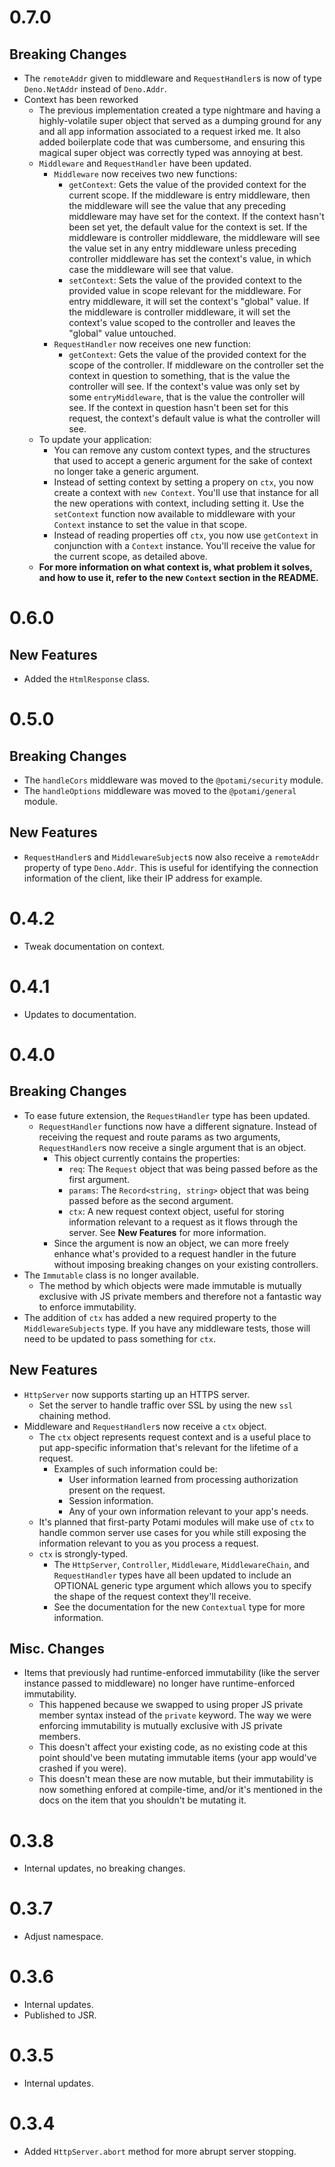 # 0.7.0

## Breaking Changes

- The `remoteAddr` given to middleware and `RequestHandler`s is now of type `Deno.NetAddr` instead of `Deno.Addr`.
- Context has been reworked
  - The previous implementation created a type nightmare and having a highly-volatile super object that served as a dumping ground for any and all app information associated to a request irked me. It also added boilerplate code that was cumbersome, and ensuring this magical super object was correctly typed was annoying at best.
  - `Middleware` and `RequestHandler` have been updated.
    - `Middleware` now receives two new functions:
      - `getContext`: Gets the value of the provided context for the current scope. If the middleware is entry middleware, then the middleware will see the value that any preceding middleware may have set for the context. If the context hasn't been set yet, the default value for the context is set. If the middleware is controller middleware, the middleware will see the value set in any entry middleware unless preceding controller middleware has set the context's value, in which case the middleware will see that value.
      - `setContext`: Sets the value of the provided context to the provided value in scope relevant for the middleware. For entry middleware, it will set the context's "global" value. If the middleware is controller middleware, it will set the context's value scoped to the controller and leaves the "global" value untouched.
    - `RequestHandler` now receives one new function:
      - `getContext`: Gets the value of the provided context for the scope of the controller. If middleware on the controller set the context in question to something, that is the value the controller will see. If the context's value was only set by some `entryMiddleware`, that is the value the controller will see. If the context in question hasn't been set for this request, the context's default value is what the controller will see.
  - To update your application:
    - You can remove any custom context types, and the structures that used to accept a generic argument for the sake of context no longer take a generic argument.
    - Instead of setting context by setting a propery on `ctx`, you now create a context with `new Context`. You'll use that instance for all the new operations with context, including setting it. Use the `setContext` function now available to middleware with your `Context` instance to set the value in that scope.
    - Instead of reading properties off `ctx`, you now use `getContext` in conjunction with a `Context` instance. You'll receive the value for the current scope, as detailed above.
  - **For more information on what context is, what problem it solves, and how to use it, refer to the new `Context` section in the README.**

# 0.6.0

## New Features

- Added the `HtmlResponse` class.

# 0.5.0

## Breaking Changes

- The `handleCors` middleware was moved to the `@potami/security` module.
- The `handleOptions` middleware was moved to the `@potami/general` module.

## New Features

- `RequestHandler`s and `MiddlewareSubject`s now also receive a `remoteAddr` property of type `Deno.Addr`. This is useful for identifying the connection information of the client, like their IP address for example.

# 0.4.2

- Tweak documentation on context.

# 0.4.1

- Updates to documentation.

# 0.4.0

## Breaking Changes

- To ease future extension, the `RequestHandler` type has been updated.
  - `RequestHandler` functions now have a different signature. Instead of receiving the request and route params as two arguments, `RequestHandler`s now receive a single argument that is an object.
    - This object currently contains the properties:
      - `req`: The `Request` object that was being passed before as the first argument.
      - `params`: The `Record<string, string>` object that was being passed before as the second argument.
      - `ctx`: A new request context object, useful for storing information relevant to a request as it flows through the server. See **New Features** for more information.
    - Since the argument is now an object, we can more freely enhance what's provided to a request handler in the future without imposing breaking changes on your existing controllers.
- The `Immutable` class is no longer available.
  - The method by which objects were made immutable is mutually exclusive with JS private members and therefore not a fantastic way to enforce immutability.
- The addition of `ctx` has added a new required property to the `MiddlewareSubjects` type. If you have any middleware tests, those will need to be updated to pass something for `ctx`.

## New Features

- `HttpServer` now supports starting up an HTTPS server.
  - Set the server to handle traffic over SSL by using the new `ssl` chaining method.
- Middleware and `RequestHandler`s now receive a `ctx` object.
  - The `ctx` object represents request context and is a useful place to put app-specific information that's relevant for the lifetime of a request.
    - Examples of such information could be:
      - User information learned from processing authorization present on the request.
      - Session information.
      - Any of your own information relevant to your app's needs.
  - It's planned that first-party Potami modules will make use of `ctx` to handle common server use cases for you while still exposing the information relevant to you as you process a request.
  - `ctx` is strongly-typed.
    - The `HttpServer`, `Controller`, `Middleware`, `MiddlewareChain`, and `RequestHandler` types have all been updated to include an OPTIONAL generic type argument which allows you to specify the shape of the request context they'll receive.
    - See the documentation for the new `Contextual` type for more information.

## Misc. Changes

- Items that previously had runtime-enforced immutability (like the server instance passed to middleware) no longer have runtime-enforced immutability.
  - This happened because we swapped to using proper JS private member syntax instead of the `private` keyword. The way we were enforcing immutability is mutually exclusive with JS private members.
  - This doesn't affect your existing code, as no existing code at this point should've been mutating immutable items (your app would've crashed if you were).
  - This doesn't mean these are now mutable, but their immutability is now something enfored at compile-time, and/or it's mentioned in the docs on the item that you shouldn't be mutating it.

# 0.3.8

- Internal updates, no breaking changes.

# 0.3.7

- Adjust namespace.

# 0.3.6

- Internal updates.
- Published to JSR.

# 0.3.5

- Internal updates.

# 0.3.4

- Added `HttpServer.abort` method for more abrupt server stopping.
